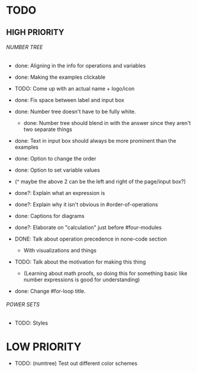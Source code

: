 # TODO

## HIGH PRIORITY

###### NUMBER TREE

- done: Aligning in the info for operations and variables
- done: Making the examples clickable
- TODO: Come up with an actual name + logo/icon
- done: Fix space between label and input box
- done: Number tree doesn't have to be fully white.
  - done: Number tree should blend in with the answer since they aren't two separate things
- done: Text in input box should always be more prominent than the examples
- done: Option to change the order
- done: Option to set variable values
- (^ maybe the above 2 can be the left and right of the page/input box?)

- done?: Explain what an expression is
- done?: Explain why it isn't obvious in #order-of-operations
- done: Captions for diagrams
- done?: Elaborate on "calculation" just before #four-modules
- DONE: Talk about operation precedence in none-code section
  - With visualizations and things
- TODO: Talk about the motivation for making this thing
  - (Learning about math proofs, so doing this for something basic like number expressions is good for understanding)
- done: Change #for-loop title.

###### POWER SETS

- TODO: Styles

# LOW PRIORITY

- TODO: (numtree) Test out different color schemes